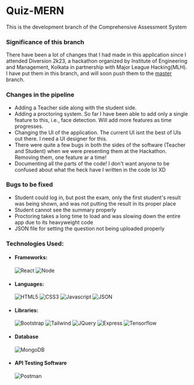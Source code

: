 # Quiz-MERN
This is the development branch of the Comprehensive Assessment System
<h3>Significance of this branch</h3>
<p>There have been a lot of changes that I had made in this application since I attended Diversion 2k23, a hackathon organized by Institute of Engineering and Management, Kolkata in partnership with Major League Hacking(MLH). I have put them in this branch, and will soon push them to the <a href="https://github.com/Sayantan19/Quiz-MERN">master</a> branch.</p>
<h3>Changes in the pipeline</h3>
<ul>
<li>Adding a Teacher side along with the student side.</li>
<li>Adding a proctoring system. So far I have been able to add only a single feature to this, i.e., face detection. Will add more features as time progresses.</li>
<li>Changing the UI of the application. The current UI isnt the best of UIs out there. I need a UI designer for this.</li>
<li>There were quite a few bugs in both the sides of the software (Teacher and Student) when we were presenting them at the Hackathon. Removing them, one feature ar a time!</li>
<li>Documenting all the parts of the code! I don't want anyone to be confused about what the heck have I written in the code lol XD</li>
</ul>

<h3>Bugs to be fixed</h3>
<ul>
<li>Student could log in, but post the exam, only the first student's result was being shown, and was not putting the result in its proper place</li>
<li>Student cannot see the summary properly</li>
<li>Proctoring takes a long time to load and was slowing down the entire app due to its heavyweight code</li>
<li>JSON file for setting the question not being uploaded properly</li>
</ul>

<h3>Technologies Used:</h3>

<ul>
<li><h4>Frameworks:</h4>

![React](https://img.shields.io/badge/React-20232A?style=for-the-badge&logo=react&logoColor=61DAFB)
![Node](https://img.shields.io/badge/Node.js-339933?style=for-the-badge&logo=nodedotjs&logoColor=white)

</li>
  
<li>
<h4>Languages:</h4>

![HTML5](https://img.shields.io/badge/HTML5-E34F26?style=for-the-badge&logo=html5&logoColor=white)
![CSS3](https://img.shields.io/badge/CSS3-1572B6?style=for-the-badge&logo=css3&logoColor=white)
![Javascript](https://img.shields.io/badge/JavaScript-323330?style=for-the-badge&logo=javascript&logoColor=F7DF1E)
![JSON](https://img.shields.io/badge/json-5E5C5C?style=for-the-badge&logo=json&logoColor=white)

</li>
<li>
<h4>Libraries:</h4>
    
![Bootstrap](https://img.shields.io/badge/Bootstrap-563D7C?style=for-the-badge&logo=bootstrap&logoColor=white)
![Tailwind](https://img.shields.io/badge/Tailwind_CSS-38B2AC?style=for-the-badge&logo=tailwind-css&logoColor=white)
![JQuery](https://img.shields.io/badge/jQuery-0769AD?style=for-the-badge&logo=jquery&logoColor=white)
![Express](https://img.shields.io/badge/Express.js-000000?style=for-the-badge&logo=express&logoColor=white)
![Tensorflow](https://img.shields.io/badge/TensorFlow-FF6F00?style=for-the-badge&logo=tensorflow&logoColor=white)
  
</li>
  
<li>
<h4>Database</h4>

![MongoDB](https://img.shields.io/badge/MongoDB-4EA94B?style=for-the-badge&logo=mongodb&logoColor=white)

</li>
<li>  
<h4>API Testing Software</h4>
  
![Postman](https://img.shields.io/badge/Postman-FF6C37?style=for-the-badge&logo=postman&logoColor=white)
  
</li>
</ul>
